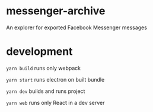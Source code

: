 # messenger-archive

An explorer for exported Facebook Messenger messages

# development

`yarn build` runs only webpack

`yarn start` runs electron on built bundle

`yarn dev` builds and runs project

`yarn web` runs only React in a dev server
